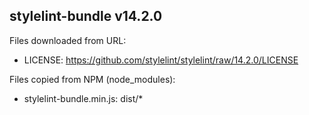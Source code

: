 ## stylelint-bundle v14.2.0

Files downloaded from URL:
* LICENSE: https://github.com/stylelint/stylelint/raw/14.2.0/LICENSE


Files copied from NPM (node_modules):
* stylelint-bundle.min.js: dist/*
